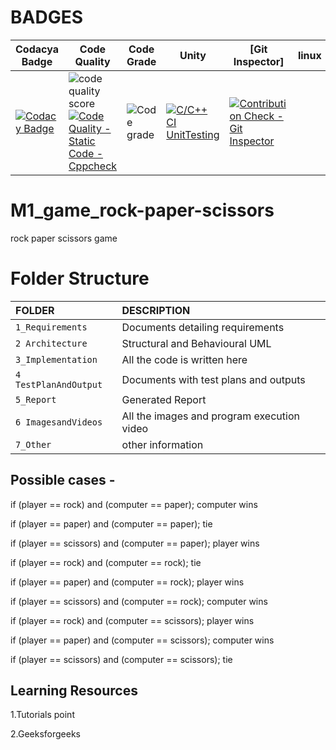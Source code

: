 
# BADGES
| Codacya Badge | Code Quality | Code Grade | Unity |[Git Inspector] |  linux  |
|---------------|--------------|------------|-------|----------------|---------|
[![Codacy Badge](https://app.codacy.com/project/badge/Grade/b42bf6bb81f443d78d75db4234548dd6)](https://www.codacy.com/gh/Usharani8/M1_game_rock-paper-scissors/dashboard?utm_source=github.com&amp;utm_medium=referral&amp;utm_content=Usharani8/M1_game_rock-paper-scissors&amp;utm_campaign=Badge_Grade)| ![code quality score](https://api.codiga.io/project/29975/score/svg)[![Code Quality - Static Code - Cppcheck](https://github.com/Usharani8/M1_game_rock-paper-scissors/actions/workflows/c-cpp.yml/badge.svg)](https://github.com/Usharani8/M1_game_rock-paper-scissors/actions/workflows/c-cpp.yml)|![Code grade](https://api.codiga.io/project/29975/status/svg)|[![C/C++ CI UnitTesting](https://github.com/Usharani8/M1_game_rock-paper-scissors/actions/workflows/unity.yml/badge.svg)](https://github.com/Usharani8/M1_game_rock-paper-scissors/actions/workflows/unity.yml)| [![Contribution Check - Git Inspector](https://github.com/Usharani8/M1_game_rock-paper-scissors/actions/workflows/gitinspector.yml/badge.svg)](https://github.com/Usharani8/M1_game_rock-paper-scissors/actions/workflows/gitinspector.yml)|

# M1_game_rock-paper-scissors
rock paper scissors game

# Folder Structure
|FOLDER|DESCRIPTION|
|:-----|:----------|
|`1_Requirements`|Documents detailing requirements|
|`2 Architecture`|Structural and Behavioural UML|
|`3_Implementation`|All the code is written here|
|`4 TestPlanAndOutput`|Documents with test plans and outputs|
|`5_Report`|Generated Report|
|`6 ImagesandVideos`|All the images and program execution video|
|`7_Other`|other information|


## Possible cases -
if (player == rock) and (computer == paper); computer wins

if (player == paper) and (computer == paper); tie

if (player == scissors) and (computer == paper); player wins

if (player == rock) and (computer == rock); tie

if (player == paper) and (computer == rock); player wins

if (player == scissors) and (computer == rock); computer wins

if (player == rock) and (computer == scissors); player wins

if (player == paper) and (computer == scissors); computer wins

if (player == scissors) and (computer == scissors); tie

## Learning Resources
1.Tutorials point

2.Geeksforgeeks
